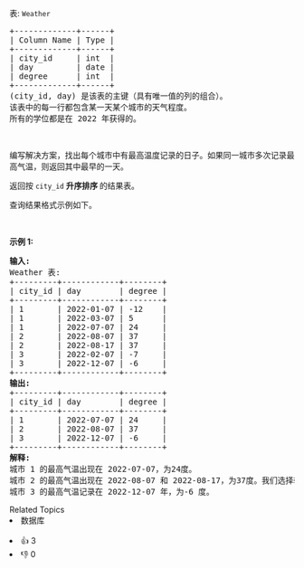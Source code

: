 <p>表: <code>Weather</code></p>

<pre>
+-------------+------+
| Column Name | Type |
+-------------+------+
| city_id     | int  |
| day         | date |
| degree      | int  |
+-------------+------+
(city_id, day) 是该表的主键（具有唯一值的列的组合）。
该表中的每一行都包含某一天某个城市的天气程度。
所有的学位都是在 2022 年获得的。
</pre>

<p>&nbsp;</p>

<p>编写解决方案，找出每个城市中有最高温度记录的日子。如果同一城市多次记录最高气温，则返回其中最早的一天。</p>

<p>返回按 <code>city_id</code> <strong>升序排序&nbsp;</strong>的结果表。</p>

<p>查询结果格式示例如下。</p>

<p>&nbsp;</p>

<p><strong class="example">示例 1:</strong></p>

<pre>
<strong>输入:</strong> 
Weather 表:
+---------+------------+--------+
| city_id | day        | degree |
+---------+------------+--------+
| 1       | 2022-01-07 | -12    |
| 1       | 2022-03-07 | 5      |
| 1       | 2022-07-07 | 24     |
| 2       | 2022-08-07 | 37     |
| 2       | 2022-08-17 | 37     |
| 3       | 2022-02-07 | -7     |
| 3       | 2022-12-07 | -6     |
+---------+------------+--------+
<strong>输出:</strong> 
+---------+------------+--------+
| city_id | day        | degree |
+---------+------------+--------+
| 1       | 2022-07-07 | 24     |
| 2       | 2022-08-07 | 37     |
| 3       | 2022-12-07 | -6     |
+---------+------------+--------+
<strong>解释:</strong> 
城市 1 的最高气温出现在 2022-07-07，为24度。
城市 2 的最高气温出现在 2022-08-07 和 2022-08-17，为37度。我们选择较早的日期 (2022-08-07)。
城市 3 的最高气温记录在 2022-12-07 年，为-6 度。
</pre>

<div><div>Related Topics</div><div><li>数据库</li></div></div><br><div><li>👍 3</li><li>👎 0</li></div>